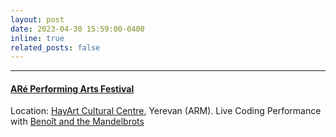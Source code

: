 ```yaml
---
layout: post
date: 2023-04-30 15:59:00-0400
inline: true
related_posts: false
---
```

***
#### [ARé Performing Arts Festival](https://www.arefoundation.com/en/are-festival)
Location: [HayArt Cultural Centre](https://hayartcultural.com/), Yerevan (ARM). Live Coding Performance with [Benoît and the Mandelbrots](https://the-mandelbrots.de/)